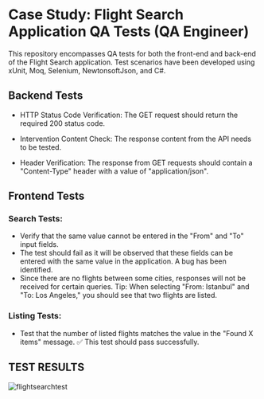 # Case Study: Flight Search Application QA Tests  (QA Engineer)
This repository encompasses QA tests for both the front-end and back-end of the Flight Search application. Test scenarios have been developed using xUnit, Moq, Selenium, NewtonsoftJson, and C#.

## Backend Tests

- HTTP Status Code Verification:
 The GET request should return the required 200 status code.

- Intervention Content Check:
 The response content from the API needs to be tested.
 
- Header Verification:
The response from GET requests should contain a "Content-Type" header with a value of "application/json".

## Frontend  Tests

### Search Tests:

- Verify that the same value cannot be entered in the "From" and "To" input fields.
- The test should fail as it will be observed that these fields can be entered with the same value in the application. A bug has been identified.
- Since there are no flights between some cities, responses will not be received for certain queries. Tip: When selecting "From: Istanbul" and "To: Los Angeles," you should see that two flights are listed.

 ### Listing Tests:

- Test that the number of listed flights matches the value in the "Found X items" message.
✅ This test should pass successfully.

## TEST RESULTS
![flightsearchtest](https://github.com/feyzabakir/amadeus-case-study/assets/120409251/8e265273-72f4-4061-aeb7-0cbe276dd150)



